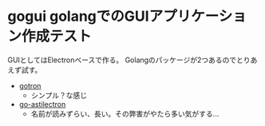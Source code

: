 # gogui golangでのGUIアプリケーション作成テスト

GUIとしてはElectronベースで作る。
Golangのパッケージが2つあるのでとりあえず試す。
* [gotron](https://github.com/Equanox/gotron)
	* シンプル？な感じ
* [go-astilectron](https://github.com/asticode/go-astilectron)
	* 名前が読みずらい、長い。その弊害がやたら多い気がする...



